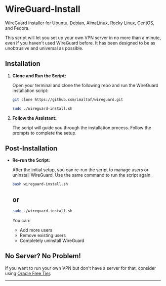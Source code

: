 # WireGuard-Install

WireGuard installer for Ubuntu, Debian, AlmaLinux, Rocky Linux, CentOS, and Fedora.

This script will let you set up your own VPN server in no more than a minute, even if you haven't used WireGuard before. It has been designed to be as unobtrusive and universal as possible.

## Installation

1. **Clone and Run the Script:**

    Open your terminal and clone the following repo and run the WireGuard installation script:

    ```sh
    git clone https://github.com/imaltaf/wireguard.git
    ```
    ```sh
    sudo ./wireguard-install.sh
    ```
2. **Follow the Assistant:**

    The script will guide you through the installation process. Follow the prompts to complete the setup.

## Post-Installation

- **Re-run the Script:**

    After the initial setup, you can re-run the script to manage users or uninstall WireGuard. Use the same command to run the script again:

    ```sh
    bash wireguard-install.sh
    ```
    ## or

    ```sh
    sudo ./wireguard-install.sh
    ```

    You can:
    - Add more users
    - Remove existing users
    - Completely uninstall WireGuard

## No Server? No Problem!

If you want to run your own VPN but don't have a server for that, consider using [Oracle Free Tier](https://www.oracle.com/cloud/free/).

---

